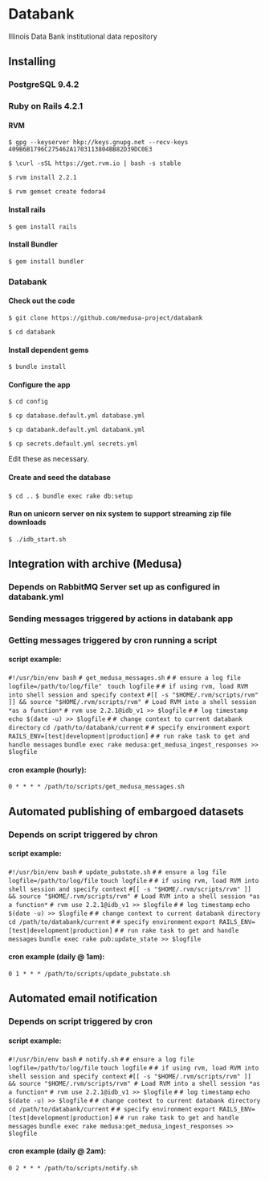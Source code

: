 # Databank
Illinois Data Bank institutional data repository

## Installing

### PostgreSQL 9.4.2

### Ruby on Rails 4.2.1

#### RVM

`$ gpg --keyserver hkp://keys.gnupg.net --recv-keys 409B6B1796C275462A1703113804BB82D39DC0E3`

`$ \curl -sSL https://get.rvm.io | bash -s stable`

`$ rvm install 2.2.1`

`$ rvm gemset create fedora4`

#### Install rails

`$ gem install rails`

#### Install Bundler

`$ gem install bundler`

### Databank

#### Check out the code

`$ git clone https://github.com/medusa-project/databank`

`$ cd databank`

#### Install dependent gems

`$ bundle install`

#### Configure the app

`$ cd config`

`$ cp database.default.yml database.yml`

`$ cp databank.default.yml databank.yml`

`$ cp secrets.default.yml secrets.yml`

Edit these as necessary.

#### Create and seed the database 

`$ cd ..`
`$ bundle exec rake db:setup`


#### Run on unicorn server on nix system to support streaming zip file downloads

`$ ./idb_start.sh`

## Integration with archive (Medusa)
### Depends on RabbitMQ Server set up as configured in databank.yml
### Sending messages triggered by actions in databank app
### Getting messages triggered by cron running a script
#### script example:

`#!/usr/bin/env bash`
`# get_medusa_messages.sh`
`#`
`# ensure a log file`
`logfile=/path/to/log/file" `
`touch logfile`
`#`
`# if using rvm, load RVM into shell session and specify context`
`#[[ -s "$HOME/.rvm/scripts/rvm" ]] && source "$HOME/.rvm/scripts/rvm" # Load RVM into a shell session *as a function*`
`# rvm use 2.2.1@idb_v1 >> $logfile`
`#`
`# log timestamp`
`echo $(date -u) >> $logfile`
`#`
`# change context to current databank directory`
`cd /path/to/databank/current`
`#`
`# specify environment`
`export RAILS_ENV=[test|development|production]`
`#`
`# run rake task to get and handle messages`
`bundle exec rake medusa:get_medusa_ingest_responses >> $logfile`

#### cron example (hourly):
`0 * * * * /path/to/scripts/get_medusa_messages.sh`

## Automated publishing of embargoed datasets 
### Depends on script triggered by chron 

#### script example:

`#!/usr/bin/env bash`
`# update_pubstate.sh`
`#`
`# ensure a log file`
`logfile=/path/to/log/file`
`touch logfile`
`#`
`# if using rvm, load RVM into shell session and specify context`
`#[[ -s "$HOME/.rvm/scripts/rvm" ]] && source "$HOME/.rvm/scripts/rvm" # Load RVM into a shell session *as a function*`
`# rvm use 2.2.1@idb_v1 >> $logfile`
`#`
`# log timestamp`
`echo $(date -u) >> $logfile`
`#`
`# change context to current databank directory`
`cd /path/to/databank/current`
`#`
`# specify environment`
`export RAILS_ENV=[test|development|production]`
`#`
`# run rake task to get and handle messages`
`bundle exec rake pub:update_state >> $logfile`
#### cron example (daily @ 1am):
`0 1 * * * /path/to/scripts/update_pubstate.sh`


## Automated email notification
### Depends on script triggered by cron

#### script example:

`#!/usr/bin/env bash`
`# notify.sh`
`#`
`# ensure a log file`
`logfile=/path/to/log/file`
`touch logfile`
`#`
`# if using rvm, load RVM into shell session and specify context`
`#[[ -s "$HOME/.rvm/scripts/rvm" ]] && source "$HOME/.rvm/scripts/rvm" # Load RVM into a shell session *as a function*`
`# rvm use 2.2.1@idb_v1 >> $logfile`
`#`
`# log timestamp`
`echo $(date -u) >> $logfile`
`#`
`# change context to current databank directory`
`cd /path/to/databank/current`
`#`
`# specify environment`
`export RAILS_ENV=[test|development|production]`
`#`
`# run rake task to get and handle messages`
`bundle exec rake medusa:get_medusa_ingest_responses >> $logfile`

#### cron example (daily @ 2am):
`0 2 * * * /path/to/scripts/notify.sh`





